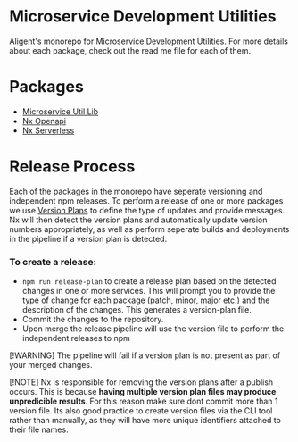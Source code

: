 # Microservice Development Utilities

Aligent's monorepo for Microservice Development Utilities. For more details about each package, check out the read me file for each of them.

# Packages

- [Microservice Util Lib](/packages/microservice-util-lib/README.md)
- [Nx Openapi](/packages/nx-openapi/README.md)
- [Nx Serverless](/packages/nx-serverless/README.md)

# Release Process

Each of the packages in the monorepo have seperate versioning and independent npm releases. To perform a release of one or more packages we use [Version Plans](https://nx.dev/recipes/nx-release/file-based-versioning-version-plans) to define the type of updates and provide messages. Nx will then detect the version plans and automatically update version numbers appropriately, as well as perform seperate builds and deployments in the pipeline if a version plan is detected.

### To create a release:

- `npm run release-plan` to create a release plan based on the detected changes in one or more services. This will prompt you to provide the type of change for each package (patch, minor, major etc.) and the description of the changes. This generates a version-plan file.
- Commit the changes to the repository.
- Upon merge the release pipeline will use the version file to perform the independent releases to npm

[!WARNING]
The pipeline will fail if a version plan is not present as part of your merged changes.

[!NOTE]
Nx is responsible for removing the version plans after a publish occurs. This is because **having multiple version plan files may produce unpredicible results**. For this reason make sure dont commit more than 1 version file. Its also good practice to create version files via the CLI tool rather than manually, as they will have more unique identifiers attached to their file names.
